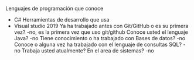 Lenguajes de programación que conoce
- C#
Herramientas de desarrollo que usa
- Visual studio 2019
Ya ha trabajado antes con Git/GitHub o es su primera vez?
-no, es la primera vez que uso git/github
Conoce usted el lenguaje Java?
-no
Tiene conocimiento o ha trabajado con Bases de datos?
-no
Conoce o alguna vez ha trabajado con el lenguaje de consultas SQL?
-no
Trabaja usted atualmente? En el area de sistemas?
-no